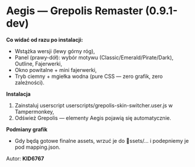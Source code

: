 # Aegis — Grepolis Remaster (0.9.1-dev)

**Co widać od razu po instalacji:**
- Wstążka wersji (lewy górny róg),
- Panel (prawy-dół): wybór motywu (Classic/Emerald/Pirate/Dark), Outline, Fajerwerki,
- Okno powitalne + mini fajerwerki,
- Tryb ciemny + mgiełka wodna (pure CSS — zero grafik, zero zależności).

**Instalacja**
1) Zainstaluj userscript userscripts/grepolis-skin-switcher.user.js w Tampermonkey,
2) Odśwież Grepolis — elementy Aegis pojawią się automatycznie.

**Podmiany grafik**
- Gdy będą gotowe finalne assets, wrzuć je do ssets/... i podepniemy je pod mapping.json.

Autor: **KID6767**